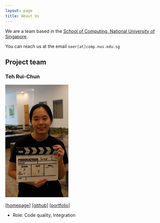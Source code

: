 ```yaml
---
layout: page
title: About Us
---
```


We are a team based in the [School of Computing, National University of Singapore](https://www.comp.nus.edu.sg).

You can reach us at the email `seer[at]comp.nus.edu.sg`

## Project team

### Teh Rui-Chun

<img src="images/reginateh.png" width="200px">

[[homepage](https://nus-cs2103-ay2425s1.github.io/website)]
[[github](https://github.com/reginateh)]
[[portfolio](team/reginateh.md)]

* Role: Code quality, Integration